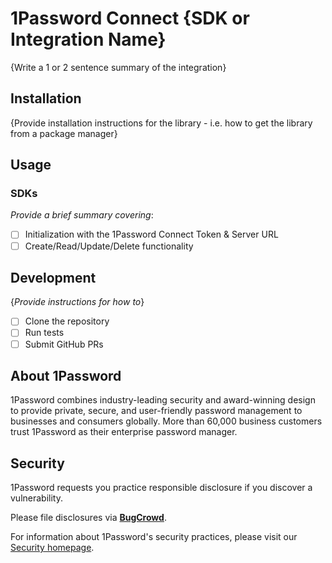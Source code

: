 # 1Password Connect {SDK or Integration Name}

{Write a 1 or 2 sentence summary of the integration}

## Installation

{Provide installation instructions for the library - i.e. how to get the library from a package manager}

## Usage

### SDKs
*Provide a brief summary covering*:

- [ ] Initialization with the 1Password Connect Token & Server URL
- [ ] Create/Read/Update/Delete functionality

## Development

{*Provide instructions for how to*}

- [ ] Clone the repository
- [ ] Run tests
- [ ] Submit GitHub PRs

## About 1Password

1Password combines industry-leading security and award-winning design to provide private, secure, and user-friendly password management to businesses and consumers globally. More than 60,000 business customers trust 1Password as their enterprise password manager.


## Security

1Password requests you practice responsible disclosure if you discover a vulnerability.

Please file disclosures via [**BugCrowd**](https://bugcrowd.com/agilebits).

For information about 1Password's security practices, please visit our [Security homepage](https://1password.com/security/).
